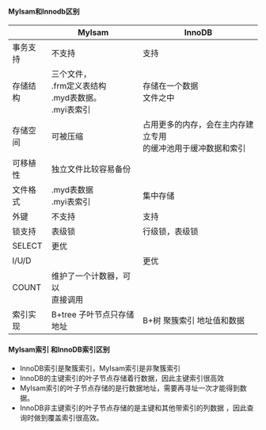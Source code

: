 #### MyIsam和Innodb区别

|        | MyIsam                                          | InnoDB                               |
| ------ | ----------------------------------------------- | ------------------------------------ |
| 事务支持   | 不支持                                              |                       支持               |
| 存储结构   | 三个文件，<br />.frm定义表结构<br />.myd表数据。<br />.myi表索引 | 存储在一个数据<br />文件之中                    |
| 存储空间   | 可被压缩                                            | 占用更多的内存，会在主内存建立专用<br />的缓冲池用于缓冲数据和索引 |
| 可移植性   | 独立文件比较容易备份                                      |                                      |
| 文件格式   | .myd表数据<br />.myi表索引                            | 集中存储                                 |
| 外键     | 不支持                                             | 支持                                   |
| 锁支持    | 表级锁                                             | 行级锁，表级锁                              |
| SELECT | 更优                                              |                                      |
| I/U/D  |                                                 | 更优                                   |
| COUNT  | 维护了一个计数器，可以<br />直接调用                           |                                      |
| 索引实现   | B+tree 子叶节点只存储地址                                | B+树 聚簇索引 地址值和数据                      |

#### MyIsam索引 和InnoDB索引区别

* InnoDB索引是聚簇索引，MyIsam索引是非聚簇索引
* InnoDB的主键索引的叶子节点存储着行数据，因此主键索引很高效
* MyIsam索引的叶子节点存储的是行数据地址，需要再寻址一次才能得到数据。
* InnoDB非主键索引的叶子节点存储的是主键和其他带索引的列数据 ，因此查询时做到覆盖索引很高效。
